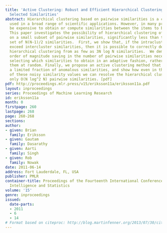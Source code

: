 ```yaml
---
title: 'Active Clustering: Robust and Efficient Hierarchical Clustering using Adaptively
  Selected Similarities'
abstract: Hierarchical clustering based on pairwise similarities is a common tool
  used in a broad range of scientific applications. However, in many problems it may
  be expensive to obtain or compute similarities between the items to be clustered.
  This paper investigates the possibility of hierarchical clustering of N items based
  on a small subset of pairwise similarities, significantly less than the complete
  set of N(N-1)/2 similarities.  First, we show that, if the intracluster similarities
  exceed intercluster similarities, then it is possible to correctly determine the
  hierarchical clustering from as few as 3N log N similarities.  We demonstrate this
  order of magnitude saving in the number of pairwise similarities necessitates sequentially
  selecting which similarities to obtain in an adaptive fashion, rather than picking
  them at random. Finally, we propose an active clustering method that is robust to
  a limited fraction of anomalous similarities, and show how even in the presence
  of these noisy similarity values we can resolve the hierarchical clustering using
  only O(N log^2 N) pairwise similarities. [pdf]
pdf: http://proceedings.mlr.press/v15/eriksson11a/eriksson11a.pdf
layout: inproceedings
series: Proceedings of Machine Learning Research
id: eriksson11a
month: 0
firstpage: 260
lastpage: 268
page: 260-268
sections: 
author:
- given: Brian
  family: Eriksson
- given: Gautam
  family: Dasarathy
- given: Aarti
  family: Singh
- given: Rob
  family: Nowak
date: 2011-06-14
address: Fort Lauderdale, FL, USA
publisher: PMLR
container-title: Proceedings of the Fourteenth International Conference on Artificial
  Intelligence and Statistics
volume: '15'
genre: inproceedings
issued:
  date-parts:
  - 2011
  - 6
  - 14
# Format based on citeproc: http://blog.martinfenner.org/2013/07/30/citeproc-yaml-for-bibliographies/
---
```

